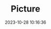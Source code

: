 ---
weight: 1
images:
- /images/edited/249.jpeg
title: Picture
date: 2023-10-28 10:16:36
tags: [luminarneo,work,ILCE-7M3,24.0,person,handbag,backpack]
---